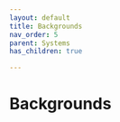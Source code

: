 ```yaml
---
layout: default
title: Backgrounds
nav_order: 5
parent: Systems
has_children: true

---
```


# Backgrounds
